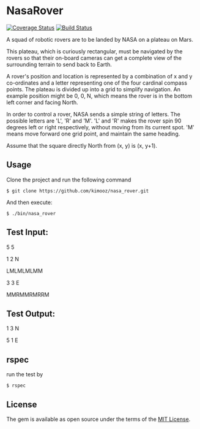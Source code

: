 # NasaRover

[![Coverage Status](https://coveralls.io/repos/github/kimooz/nasa_rover/badge.svg?branch=master)](https://coveralls.io/github/kimooz/nasa_rover?branch=master)
[![Build Status](https://travis-ci.org/kimooz/nasa_rover.svg?branch=master)](https://travis-ci.org/kimooz/nasa_rover)

A squad of robotic rovers are to be landed by NASA on a plateau on Mars. 

This plateau, which is curiously rectangular, must be navigated by the rovers so that their on-board cameras can get a complete view of the surrounding terrain to send back to Earth.

A rover's position and location is represented by a combination of x and y co-ordinates and a letter representing one of the four cardinal compass points. The plateau is divided up into a grid to simplify navigation. An example position might be 0, 0, N, which means the rover is in the bottom left corner and facing North.

In order to control a rover, NASA sends a simple string of letters. The possible letters are 'L', 'R' and 'M'. 'L' and 'R' makes the rover spin 90 degrees left or right respectively, without moving from its current spot. 'M' means move forward one grid point, and maintain the same heading.

Assume that the square directly North from (x, y) is (x, y+1).

## Usage

Clone the project and run the following command


    $ git clone https://github.com/kimooz/nasa_rover.git


And then execute:

    $ ./bin/nasa_rover

## Test Input:
5 5

1 2 N

LMLMLMLMM

3 3 E

MMRMMRMRRM

## Test Output:

1 3 N

5 1 E

## rspec

run the test by

    $ rspec

## License

The gem is available as open source under the terms of the [MIT License](http://opensource.org/licenses/MIT).

